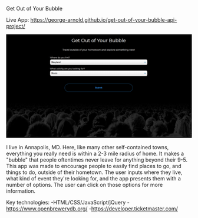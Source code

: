 Get Out of Your Bubble

Live App: https://george-arnold.github.io/get-out-of-your-bubble-api-project/

<img src= "get-out-of-your-bubble.png">

I live in Annapolis, MD. Here, like many other self-contained towns, everything you really need is within a 2-3 mile radius of home. It makes a "bubble" that people oftentimes never leave for anything beyond their 9-5. This app was made to encourage people to easily find places to go, and things to do, outside of their hometown. The user inputs where they live, what kind of event they're looking for, and the app presents them with a number of options. The user can click on those options for more information. 

Key technologies: 
-HTML/CSS/JavaScript/jQuery
-https://www.openbrewerydb.org/
-https://developer.ticketmaster.com/
